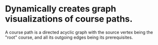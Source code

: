 # Dynamically creates graph visualizations of course paths.

A course path is a directed acyclic graph with the source vertex being the "root" course, and all its outgoing edges being its prerequisites.

